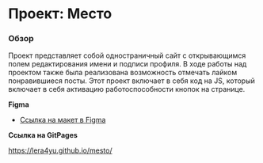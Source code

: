 # Проект: Место

### Обзор

Проект представляет собой одностраничный сайт с открывающимся полем редактирования имени и подписи профиля. В ходе работы над проектом также была реализована возможность отмечать лайком понравившиеся посты. Этот проект включает в себя код на JS, который включает в себя активацию работоспособности кнопок на странице.

**Figma**

* [Ссылка на макет в Figma](https://www.figma.com/file/2cn9N9jSkmxD84oJik7xL7/JavaScript.-Sprint-4?node-id=0%3A1)

**Ссылка на GitPages**

https://lera4yu.github.io/mesto/
